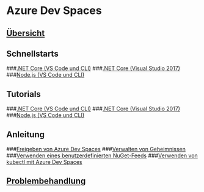 # Azure Dev Spaces
## [Übersicht](azure-dev-spaces.md)

## Schnellstarts
###[.NET Core (VS Code und CLI)](quickstart-netcore.md)
###[.NET Core (Visual Studio 2017)](quickstart-netcore-visualstudio.md)
###[Node.js (VS Code und CLI)](quickstart-nodejs.md)

## Tutorials
###[.NET Core (VS Code und CLI)](get-started-netcore.md)
###[.NET Core (Visual Studio 2017)](get-started-netcore-visualstudio.md)
###[Node.js (VS Code und CLI)](get-started-nodejs.md)

## Anleitung
###[Freigeben von Azure Dev Spaces](how-to/share-dev-spaces.md)
###[Verwalten von Geheimnissen](how-to/manage-secrets.md)
###[Verwenden eines benutzerdefinierten NuGet-Feeds](how-to/use-custom-nuget-feed.md)
###[Verwenden von kubectl mit Azure Dev Spaces](how-to/use-kubectl-with-azure-dev-spaces.md)

## [Problembehandlung](troubleshooting.md)



